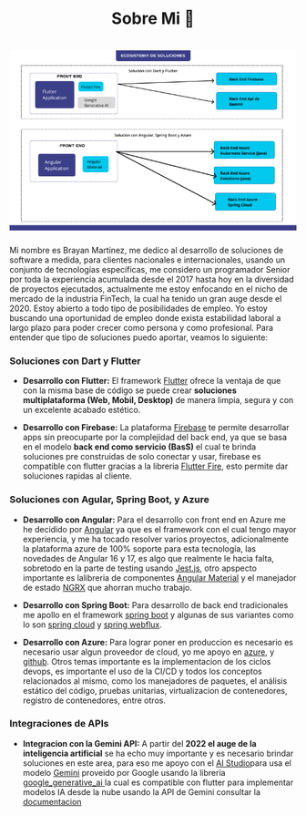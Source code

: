 <h1 align="center"> Sobre Mi 👋</h1>

<h1 align="center">
  <img src="https://github.com/Ing-Brayan-Martinez/Ing-Brayan-Martinez/blob/master/docs/GitHub-Portada.png" alt="Code" width="800"/>
</h1>

Mi nombre es Brayan Martinez, me dedico al desarrollo de soluciones de software a medida, para clientes nacionales 
e internacionales, usando un conjunto de tecnologías específicas, me considero un programador Senior por toda la 
experiencia acumulada desde el 2017 hasta hoy en la diversidad de proyectos ejecutados, actualmente me estoy enfocando
en el nicho de mercado de la industria FinTech, la cual ha tenido un gran auge desde el 2020. Estoy abierto a todo tipo
de posibilidades de empleo. Yo estoy buscando una oportunidad de empleo donde exista estabilidad laboral a largo plazo
para poder crecer como persona y como profesional. Para entender que tipo de soluciones puedo aportar, veamos lo siguiente:

### Soluciones con Dart y Flutter

- **Desarrollo con Flutter:** El framework [Flutter](https://flutter.dev/) ofrece la ventaja de que con la misma 
  base de código se puede crear **soluciones multiplataforma (Web, Mobil, Desktop)** de manera limpia, segura y con un 
  excelente acabado estético.

- **Desarrollo con Firebase:** La plataforma [Firebase](https://firebase.google.com) te permite desarrollar apps sin
  preocuparte por la complejidad del back end, ya que se basa en el modelo **back end como servicio (BasS)** el cual te
  brinda soluciones pre construidas de solo conectar y usar, firebase es compatible con flutter gracias a la libreria
  [Flutter Fire](https://firebase.flutter.dev/), esto permite dar soluciones 
  rapidas al cliente.

### Soluciones con Agular, Spring Boot, y Azure

- **Desarrollo con Angular:** Para el desarrollo con front end en Azure me he decidido por 
  [Angular](https://angular.io/) ya que es el framework con el cual tengo mayor experiencia, y me ha tocado resolver 
  varios proyectos, adicionalmente la plataforma azure de 100% soporte para esta tecnología, las novedades de Angular 16
  y 17, es algo que realmente le hacia falta, sobretodo en la parte de testing usando [Jest.js](https://jestjs.io/), 
  otro apspecto importante es lalibreria de componentes [Angular Material](https://material.angular.io/) y el 
  manejador de estado [NGRX](https://ngrx.io/) que ahorran mucho trabajo.

- **Desarrollo con Spring Boot:** Para desarrollo de back end tradicionales me apollo en el framework 
  [spring boot](https://spring.io/) y algunas de sus variantes como lo son [spring cloud](https://spring.io/cloud) y
  [spring webflux](https://spring.io/reactive). 

- **Desarrollo con Azure:** Para lograr poner en produccion es necesario es necesario usar algun proveedor de cloud, yo 
  me apoyo en [azure](https://azure.microsoft.com/en-us), y [github](https://github.com/). Otros temas importante es la implementacion de los ciclos devops, es 
  importante el uso de la CI/CD y todos los conceptos relacionados al mismo, como los manejadores de paquetes, el 
  análisis estático del código, pruebas unitarias, virtualizacion de contenedores, registro de contenedores, entre
  otros.

### Integraciones de APIs

- **Integracion con la Gemini API:** A partir del **2022 el auge de la inteligencia  artificial** se ha echo muy 
  importante y es necesario brindar soluciones en este area, para eso me apoyo con el 
  [AI Studio](https://aistudio.google.com/app/prompts/new_chat)para usa el modelo
  [Gemini](https://gemini.google.com/app) proveido por Google usando la libreria
  [google_generative_ai ](https://pub.dev/packages/google_generative_ai)la cual es compatible con flutter para
  implementar modelos IA desde la nube usando la API de Gemini consultar la [documentacion](https://ai.google.dev/)